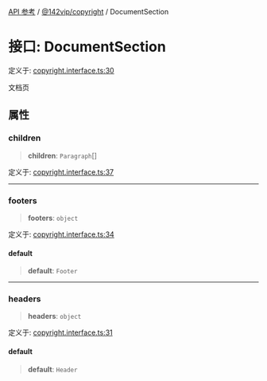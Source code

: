 [API 参考](../../../index.md) / [@142vip/copyright](../index.md) / DocumentSection

# 接口: DocumentSection

定义于: [copyright.interface.ts:30](https://github.com/142vip/core-x/blob/1eb80b292cacf818428b26e34edc36554f5c80fb/packages/copyright/src/copyright.interface.ts#L30)

文档页

## 属性

### children

> **children**: `Paragraph`[]

定义于: [copyright.interface.ts:37](https://github.com/142vip/core-x/blob/1eb80b292cacf818428b26e34edc36554f5c80fb/packages/copyright/src/copyright.interface.ts#L37)

***

### footers

> **footers**: `object`

定义于: [copyright.interface.ts:34](https://github.com/142vip/core-x/blob/1eb80b292cacf818428b26e34edc36554f5c80fb/packages/copyright/src/copyright.interface.ts#L34)

#### default

> **default**: `Footer`

***

### headers

> **headers**: `object`

定义于: [copyright.interface.ts:31](https://github.com/142vip/core-x/blob/1eb80b292cacf818428b26e34edc36554f5c80fb/packages/copyright/src/copyright.interface.ts#L31)

#### default

> **default**: `Header`
